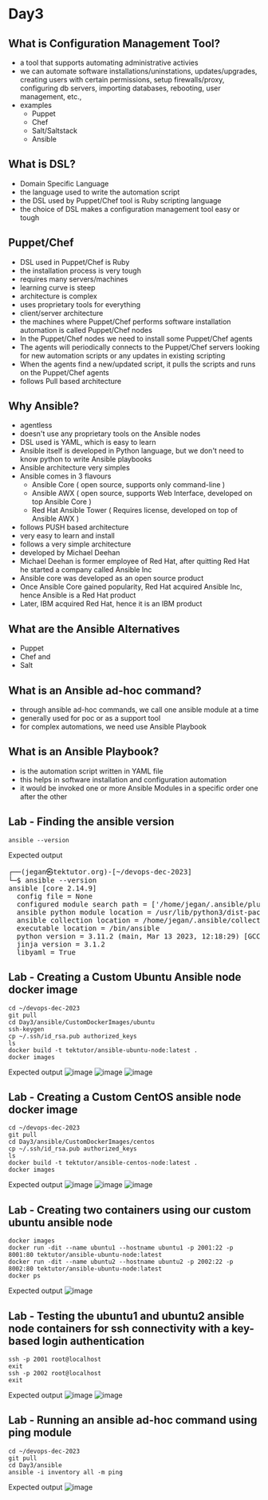 # Day3

## What is Configuration Management Tool?
- a tool that supports automating administrative activies
- we can automate software installations/uninstations, updates/upgrades, creating users with certain permissions, setup firewalls/proxy, configuring db servers, importing databases, rebooting, user management, etc.,
- examples
  - Puppet
  - Chef
  - Salt/Saltstack
  - Ansible

## What is DSL?
- Domain Specific Language
- the language used to write the automation script
- the DSL used by Puppet/Chef tool  is Ruby scripting language
- the choice of DSL makes a configuration management tool easy or tough

## Puppet/Chef
- DSL used in Puppet/Chef is Ruby
- the installation process is very tough
- requires many servers/machines
- learning curve is steep
- architecture is complex
- uses proprietary tools for everything
- client/server architecture
- the machines where Puppet/Chef performs software installation automation is called Puppet/Chef nodes
- In the Puppet/Chef nodes we need to install some Puppet/Chef agents
- The agents will periodically connects to the Puppet/Chef servers looking for new automation scripts or any updates in existing scripting
- When the agents find a new/updated script, it pulls the scripts and runs on the Puppet/Chef agents
- follows Pull based architecture
  
## Why Ansible?
- agentless
- doesn't use any proprietary tools on the Ansible nodes
- DSL used is YAML, which is easy to learn
- Ansible itself is developed in Python language, but we don't need to know python to write Ansible playbooks
- Ansible architecture very simples
- Ansible comes in 3 flavours
  - Ansible Core ( open source, supports only command-line )
  - Ansible AWX ( open source, supports Web Interface, developed on top Ansible Core )
  - Red Hat Ansible Tower ( Requires license, developed on top of Ansible AWX )
- follows PUSH based architecture
- very easy to learn and install
- follows a very simple architecture
- developed by Michael Deehan
- Michael Deehan is former employee of Red Hat, after quitting Red Hat he started a company called Ansible Inc
- Ansible core was developed as an open source product
- Once Ansible Core gained popularity, Red Hat acquired Ansible Inc, hence Ansible is a Red Hat product
- Later, IBM acquired Red Hat, hence it is an IBM product

## What are the Ansible Alternatives
- Puppet
- Chef and
- Salt

## What is an Ansible ad-hoc command?
- through ansible ad-hoc commands, we call one ansible module at a time
- generally used for poc or as a support tool
- for complex automations, we need use Ansible Playbook

## What is an Ansible Playbook?
- is the automation script written in YAML file
- this helps in software installation and configuration automation
- it would be invoked one or more Ansible Modules in a specific order one after the other

## Lab - Finding the ansible version
```
ansible --version
```

Expected output
<pre>
┌──(jegan㉿tektutor.org)-[~/devops-dec-2023]
└─$ ansible --version 
ansible [core 2.14.9]
  config file = None
  configured module search path = ['/home/jegan/.ansible/plugins/modules', '/usr/share/ansible/plugins/modules']
  ansible python module location = /usr/lib/python3/dist-packages/ansible
  ansible collection location = /home/jegan/.ansible/collections:/usr/share/ansible/collections
  executable location = /bin/ansible
  python version = 3.11.2 (main, Mar 13 2023, 12:18:29) [GCC 12.2.0] (/usr/bin/python3)
  jinja version = 3.1.2
  libyaml = True
</pre>

## Lab - Creating a Custom Ubuntu Ansible node docker image
```
cd ~/devops-dec-2023
git pull
cd Day3/ansible/CustomDockerImages/ubuntu
ssh-keygen
cp ~/.ssh/id_rsa.pub authorized_keys
ls
docker build -t tektutor/ansible-ubuntu-node:latest .
docker images
```

Expected output
![image](https://github.com/tektutor/devops-dec-2023/assets/12674043/3372882e-4346-4818-8fb7-9492fb185a79)
![image](https://github.com/tektutor/devops-dec-2023/assets/12674043/2cbbf8d1-1639-402c-b143-dcdfda0e62a7)
![image](https://github.com/tektutor/devops-dec-2023/assets/12674043/cb75a391-0cc0-4890-8a64-3d47ff6f7132)

## Lab - Creating a Custom CentOS ansible node docker image
```
cd ~/devops-dec-2023
git pull
cd Day3/ansible/CustomDockerImages/centos
cp ~/.ssh/id_rsa.pub authorized_keys
ls
docker build -t tektutor/ansible-centos-node:latest .
docker images
```
Expected output
![image](https://github.com/tektutor/devops-dec-2023/assets/12674043/7366926f-32f0-4d8a-af46-67cea78919a1)
![image](https://github.com/tektutor/devops-dec-2023/assets/12674043/7d4c9fdc-67dd-4f9e-904e-1b894c84c8b4)
![image](https://github.com/tektutor/devops-dec-2023/assets/12674043/067f3f84-cc7e-466a-9f87-711cc310d64a)

## Lab - Creating two containers using our custom ubuntu ansible node
```
docker images
docker run -dit --name ubuntu1 --hostname ubuntu1 -p 2001:22 -p 8001:80 tektutor/ansible-ubuntu-node:latest
docker run -dit --name ubuntu2 --hostname ubuntu2 -p 2002:22 -p 8002:80 tektutor/ansible-ubuntu-node:latest
docker ps
```

Expected output
![image](https://github.com/tektutor/devops-dec-2023/assets/12674043/f697a439-9bd1-49dd-b562-d6037d12e957)


## Lab - Testing the ubuntu1 and ubuntu2 ansible node containers for ssh connectivity with a key-based login authentication
```
ssh -p 2001 root@localhost
exit
ssh -p 2002 root@localhost
exit
```

Expected output
![image](https://github.com/tektutor/devops-dec-2023/assets/12674043/c99597f9-85f4-4192-8dd1-83615b6a7964)
![image](https://github.com/tektutor/devops-dec-2023/assets/12674043/d84533e2-d2ff-4988-80f6-1802a63c6931)

## Lab - Running an ansible ad-hoc command using ping module
```
cd ~/devops-dec-2023
git pull
cd Day3/ansible
ansible -i inventory all -m ping
```

Expected output
![image](https://github.com/tektutor/devops-dec-2023/assets/12674043/5f0df1f3-5094-4c3a-93b0-918ad4bf8a97)
